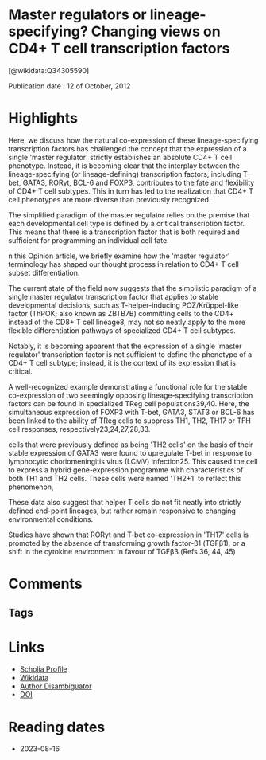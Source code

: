 
Master regulators or lineage-specifying? Changing views on CD4+ T cell transcription factors
============================================================================================
  
  [@wikidata:Q34305590]  
  
Publication date : 12 of October, 2012  

# Highlights

 Here, we discuss how the natural co-expression of these lineage-specifying transcription factors has challenged the concept that the expression of a single 'master regulator' strictly establishes an absolute CD4+ T cell phenotype. Instead, it is becoming clear that the interplay between the lineage-specifying (or lineage-defining) transcription factors, including T-bet, GATA3, RORγt, BCL-6 and FOXP3, contributes to the fate and flexibility of CD4+ T cell subtypes. This in turn has led to the realization that CD4+ T cell phenotypes are more diverse than previously recognized.

 The simplified paradigm of the master regulator relies on the premise that each developmental cell type is defined by a critical transcription factor. This means that there is a transcription factor that is both required and sufficient for programming an individual cell fate. 

 n this Opinion article, we briefly examine how the 'master regulator' terminology has shaped our thought process in relation to CD4+ T cell subset differentiation.

 The current state of the field now suggests that the simplistic paradigm of a single master regulator transcription factor that applies to stable developmental decisions, such as T-helper-inducing POZ/Krüppel-like factor (ThPOK; also known as ZBTB7B) committing cells to the CD4+ instead of the CD8+ T cell lineage8, may not so neatly apply to the more flexible differentiation pathways of specialized CD4+ T cell subtypes.
  
Notably, it is becoming apparent that the expression of a single 'master regulator' transcription factor is not sufficient to define the phenotype of a CD4+ T cell subtype; instead, it is the context of its expression that is critical.

A well-recognized example demonstrating a functional role for the stable co-expression of two seemingly opposing lineage-specifying transcription factors can be found in specialized TReg cell populations39,40. Here, the simultaneous expression of FOXP3 with T-bet, GATA3, STAT3 or BCL-6 has been linked to the ability of TReg cells to suppress TH1, TH2, TH17 or TFH cell responses, respectively23,24,27,28,33.


cells that were previously defined as being 'TH2 cells' on the basis of their stable expression of GATA3 were found to upregulate T-bet in response to lymphocytic choriomeningitis virus (LCMV) infection25. This caused the cell to express a hybrid gene-expression programme with characteristics of both TH1 and TH2 cells. These cells were named 'TH2+1' to reflect this phenomenon,

These data also suggest that helper T cells do not fit neatly into strictly defined end-point lineages, but rather remain responsive to changing environmental conditions.

<!-- Seems like the kind of exception that strengthens the rule; the hybrid phenotypes appear to be combinations of the pre-existing, predefined occupations -->

Studies have shown that RORγt and T-bet co-expression in 'TH17' cells is promoted by the absence of transforming growth factor-β1 (TGFβ1), or a shift in the cytokine environment in favour of TGFβ3 (Refs 36, 44, 45)


# Comments

## Tags

# Links
  
 * [Scholia Profile](https://scholia.toolforge.org/work/Q34305590)  
 * [Wikidata](https://www.wikidata.org/wiki/Q34305590)  
 * [Author Disambiguator](https://author-disambiguator.toolforge.org/work_item_oauth.php?id=Q34305590&batch_id=&match=1&author_list_id=&doit=Get+author+links+for+work)  
 * [DOI](https://doi.org/10.1038/NRI3321)  

# Reading dates
  
 * 2023-08-16
